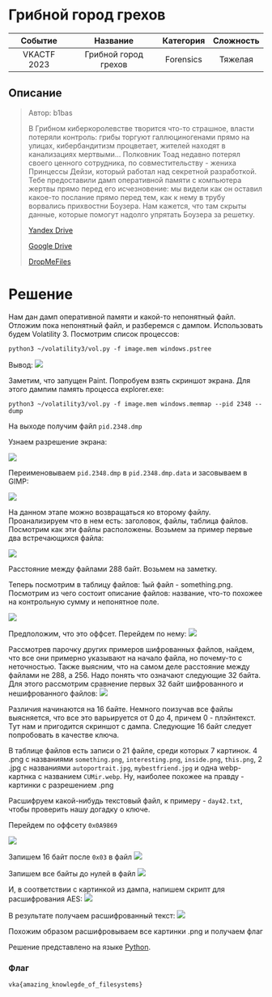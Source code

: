 # Грибной город грехов

|   Cобытие   | Название | Категория | Сложность |
| :---------: | :------: | :-------: | :-------: |
| VKACTF 2023 | Грибной город грехов         | Forensics |  Тяжелая  |

## Описание

> Автор: b1bas
>
> В Грибном киберкоролевстве творится что-то страшное, власти потеряли контроль: грибы торгуют галлюциногенами прямо на улицах, кибербандитизм процветает, жителей находят в канализациях мертвыми... Полковник Тоад недавно потерял своего ценного сотрудника, по совместительству - жениха Принцессы Дейзи, который работал над секретной разработкой. Тебе предоставили дамп оперативной памяти с компьютера жертвы прямо перед его исчезновение: мы видели как он оставил какое-то послание прямо перед тем, как к нему в трубу ворвались прихвостни Боузера. Нам кажется, что там скрыты данные, которые помогут надолго упрятать Боузера за решетку.
>
>[Yandex Drive](https://google.com)
>
>[Google Drive](https://yandex.com)
>
>[DropMeFiles](https://dropmefiles)



# Решение

Нам дан дамп оперативной памяти и какой-то непонятный файл. Отложим пока непонятный файл, и разберемся с дампом. Использовать будем Volatility 3. Посмотрим список процессов:

```code
python3 ~/volatility3/vol.py -f image.mem windows.pstree
```

Вывод: ![](img/pstree.png)

Заметим, что запущен Paint. Попробуем взять скриншот экрана. Для этого дампим память процесса explorer.exe:

```code
python3 ~/volatility3/vol.py -f image.mem windows.memmap --pid 2348 --dump
```

На выходе получим файл `pid.2348.dmp`

Узнаем разрешение экрана:

![](img/resolution.png)

Переименовываем `pid.2348.dmp` в `pid.2348.dmp.data` и засовываем в GIMP:

![](img/gimp.png)

На данном этапе можно возвращаться ко второму файлу. Проанализируем что в нем есть: заголовок, файлы, таблица файлов.
Посмотрим как эти файлы расположены. Возьмем за пример первые два встречающихся файла:

![](img/gap.png)

Расстояние между файлами 288 байт. Возьмем на заметку.

Теперь посмотрим в таблицу файлов: 1ый файл - something.png. Посмотрим из чего состоит описание файлов: название, что-то похожее на контрольную сумму и непонятное поле.

![](img/something.png)

Предположим, что это оффсет. Перейдем по нему:
![](img/f2.png)

Рассмотрев парочку других примеров шифрованных файлов, найдем, что все они примерно указывают на начало файла, но почему-то с неточностью. Также выясним, что на самом деле расстояние между файлами не 288, а 256. Надо понять что означают следующие 32 байта. Для этого рассмотрим сравнение первых 32 байт шифрованного и нешифрованного файлов:
![](img/compare.png)

Различия начинаются на 16 байте. Немного поизучав все файлы выясняется, что все это варьируется от 0 до 4, причем 0 - плэйнтекст. Тут нам и пригодится скриншот с дампа. Следующие 16 байт следует попробовать в качестве ключа.

В таблице файлов есть записи о 21 файле, среди которых 7 картинок. 4 .png с названиями `something.png`, `interesting.png`, `inside.png`, `this.png`, 2 .jpg с названиями `autoportrait.jpg`, `mybestfriend.jpg` и одна webp-картнка с названием `CUMir.webp`. Ну, наиболее похожее на правду - картинки с разрешением .png

Расшифруем какой-нибудь текстовый файл, к примеру - `day42.txt`, чтобы проверить нашу догадку о ключе.

Перейдем по оффсету `0x0A9869`

![](img/offset.png)

Запишем 16 байт после `0x03` в файл
![](img/key_day42.png)

Запишем все байты до нулей в файл
![](img/data.png)

И, в соответствии с картинкой из дампа, напишем скрипт для расшифрования AES:
![](img/script.py.png)

В результате получаем расшифрованный текст:
![](img/day42.png)

Похожим образом расшифровываем все картинки .png и получаем флаг

Решение представлено на языке [Python](sploit.py).

### Флаг

```
vka{amazing_knowlegde_of_filesystems}
```
